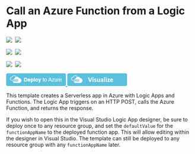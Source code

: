 # Call an Azure Function from a Logic App

<IMG SRC="https://azurequickstartsservice.blob.core.windows.net/badges/101-logic-app-and-function-app/PublicLastTestDate.svg" />&nbsp;
<IMG SRC="https://azurequickstartsservice.blob.core.windows.net/badges/101-logic-app-and-function-app/PublicDeployment.svg" />&nbsp;

<IMG SRC="https://azurequickstartsservice.blob.core.windows.net/badges/101-logic-app-and-function-app/FairfaxLastTestDate.svg" />&nbsp;
<IMG SRC="https://azurequickstartsservice.blob.core.windows.net/badges/101-logic-app-and-function-app/FairfaxDeployment.svg" />&nbsp;

<IMG SRC="https://azurequickstartsservice.blob.core.windows.net/badges/101-logic-app-and-function-app/BestPracticeResult.svg" />&nbsp;
<IMG SRC="https://azurequickstartsservice.blob.core.windows.net/badges/101-logic-app-and-function-app/CredScanResult.svg" />&nbsp;

<a href="https://portal.azure.com/#create/Microsoft.Template/uri/https%3A%2F%2Fraw.githubusercontent.com%2FAzure%2Fazure-quickstart-templates%2Fmaster%2F101-logic-app-and-function-app%2Fazuredeploy.json" target="_blank">
    <img src="https://raw.githubusercontent.com/Azure/azure-quickstart-templates/master/1-CONTRIBUTION-GUIDE/images/deploytoazure.png"/>
</a>
<a href="http://armviz.io/#/?load=https%3A%2F%2Fraw.githubusercontent.com%2FAzure%2Fazure-quickstart-templates%2Fmaster%2F101-logic-app-and-function-app%2Fazuredeploy.json" target="_blank">
    <img src="https://raw.githubusercontent.com/Azure/azure-quickstart-templates/master/1-CONTRIBUTION-GUIDE/images/visualizebutton.png"/>
</a>

This template creates a Serverless app in Azure with Logic Apps and Functions.  The Logic App triggers on an HTTP POST, calls the Azure Function, and returns the response.

If you wish to open this in the Visual Studio Logic App designer, be sure to deploy once to any resource group, and set the `defaultValue` for the `functionAppName` to the deployed function app.  This will allow editing within the designer in Visual Studio.  The template can still be deployed to any resource group with any `functionAppName` later.

